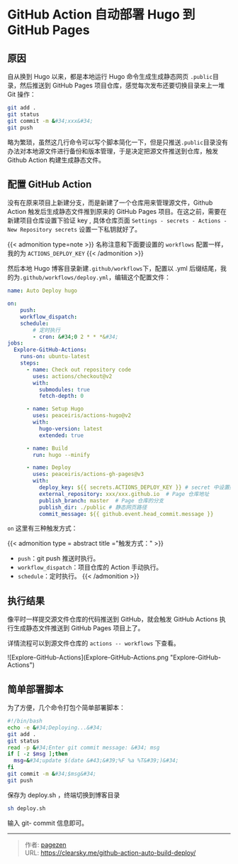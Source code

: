 # GitHub Action 自动部署 Hugo 到 GitHub Pages


## 原因

自从换到 Hugo 以来，都是本地运行 Hugo 命令生成生成静态网页 `.public`目录，然后推送到 GitHub Pages 项目仓库，感觉每次发布还要切换目录来上一堆 Git 操作：

```bash
git add .
git status
git commit -m &#34;xxx&#34;
git push
```

略为繁琐，虽然这几行命令可以写个脚本简化一下，但是只推送`.public`目录没有办法对本地源文件进行备份和版本管理，于是决定把源文件推送到仓库，触发 Github Action 构建生成静态文件。

## 配置 GitHub Action

没有在原来项目上新建分支，而是新建了一个仓库用来管理源文件，Github Action 触发后生成静态文件推到原来的 GitHub Pages 项目。在这之前，需要在新建项目仓库设置下验证 key , 具体仓库页面 `Settings - secrets - Actions - New Repository secrets` 设置一下私钥就好了。

{{&lt; admonition type=note &gt;}}
名称注意和下面要设置的 `workflows` 配置一样，我的为 `ACTIONS_DEPLOY_KEY`
{{&lt; /admonition &gt;}}


然后本地 Hugo 博客目录新建`.github/workflows`下，配置以 .yml 后缀结尾，我的为`.github/workflows/deploy.yml`，编辑这个配置文件：

```yml
name: Auto Deploy hugo

on: 
    push:
    workflow_dispatch:
    schedule:
        # 定时执行
        - cron: &#34;0 2 * * *&#34;
jobs:
  Explore-GitHub-Actions:
    runs-on: ubuntu-latest
    steps:
      - name: Check out repository code
        uses: actions/checkout@v2
        with:
          submodules: true  
          fetch-depth: 0    

      - name: Setup Hugo
        uses: peaceiris/actions-hugo@v2
        with:
          hugo-version: latest
          extended: true

      - name: Build 
        run: hugo --minify

      - name: Deploy
        uses: peaceiris/actions-gh-pages@v3
        with:
          deploy_key: ${{ secrets.ACTIONS_DEPLOY_KEY }} # secret 中设置好私钥，名称和上面设置的一样
          external_repository: xxx/xxx.github.io  # Page 仓库地址
          publish_branch: master  # Page 仓库的分支
          publish_dir: ./public # 静态网页路径
          commit_message: ${{ github.event.head_commit.message }}
```

`on` 这里有三种触发方式：

{{&lt; admonition type = abstract title =&#34;触发方式：&#34; &gt;}}
- `push`：git push 推送时执行。
- `workflow_dispatch`：项目仓库的 Action 手动执行。
- `schedule`：定时执行。
{{&lt; /admonition &gt;}}


## 执行结果

像平时一样提交源文件仓库的代码推送到 GitHub，就会触发 GitHub Actions 执行生成静态文件推送到 GitHub Pages 项目上了。

详情流程可以到源文件仓库的 `actions -- workflows` 下查看。

![Explore-GitHub-Actions](Explore-GitHub-Actions.png &#34;Explore-GitHub-Actions&#34;)

## 简单部署脚本

为了方便，几个命令打包个简单部署脚本：

```bash
#!/bin/bash
echo -e &#34;Deploying...&#34;
git add .
git status
read -p &#34;Enter git commit message: &#34; msg
if [ -z $msg ];then
  msg=&#34;update $(date &#43;&#39;%F %a %T&#39;)&#34;
fi
git commit -m &#34;$msg&#34;
git push
```

保存为 deploy.sh ，终端切换到博客目录 

```bash
sh deploy.sh
```

输入 git- commit 信息即可。




---

> 作者: [pagezen](http://clearsky.me/)  
> URL: https://clearsky.me/github-action-auto-build-deploy/  

